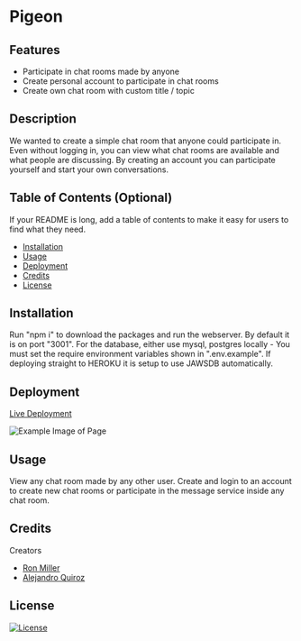 # Pigeon

## Features

- Participate in chat rooms made by anyone
- Create personal account to participate in chat rooms
- Create own chat room with custom title / topic

## Description

We wanted to create a simple chat room that anyone could participate in. Even without logging in, you can view what chat rooms are available and what people are discussing. By creating an account you can participate yourself and start your own conversations.

## Table of Contents (Optional)

If your README is long, add a table of contents to make it easy for users to find what they need.

- [Installation](#installation)
- [Usage](#usage)
- [Deployment](#deployment)
- [Credits](#credits)
- [License](#license)

## Installation

Run "npm i" to download the packages and run the webserver. By default it is on port "3001". For the database, either use mysql, postgres locally - You must set the require environment variables shown in ".env.example". If deploying straight to HEROKU it is setup to use JAWSDB automatically.

## Deployment

[Live Deployment]()

![Example Image of Page](https://imgur.com/LSXA8cs.png)

## Usage

View any chat room made by any other user. Create and login to an account to create new chat rooms or participate in the message service inside any chat room.

## Credits

Creators

- [Ron Miller](https://github.com/NotAud/)
- [Alejandro Quiroz](https://github.com/AlejandroQm16)

## License

[![License](https://img.shields.io/badge/License-MIT-yellow.svg)](http://opensource.org/licenses/MIT)
